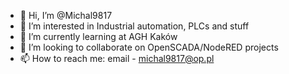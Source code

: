 - 👋 Hi, I’m @Michal9817
- 👀 I’m interested in Industrial automation, PLCs and stuff
- 🌱 I’m currently learning at AGH Kaków
- 💞️ I’m looking to collaborate on OpenSCADA/NodeRED projects
- 📫 How to reach me: email - michal9817@op.pl

<!---
Michal9817/Michal9817 is a ✨ special ✨ repository because its `README.md` (this file) appears on your GitHub profile.
You can click the Preview link to take a look at your changes.
--->
